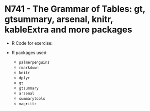 # N741 - The Grammar of Tables: gt, gtsummary, arsenal, knitr, kableExtra and more packages

-   R Code for exercise:

-   R packages used:

    -   `palmerpenguins`
    -   `rmarkdown`
    -   `knitr`
    -   `dplyr`
    -   `gt`
    -   `gtsummary`
    -   `arsenal`
    -   `summarytools`
    -   `magrittr`
